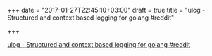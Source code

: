 +++
date = "2017-01-27T22:45:10+03:00"
draft = true
title = "ulog - Structured and context based logging for golang  #reddit"

+++

<p><a href="https://t.co/NceS9NYMLX">ulog - Structured and context based logging for golang  #reddit</a></p>
